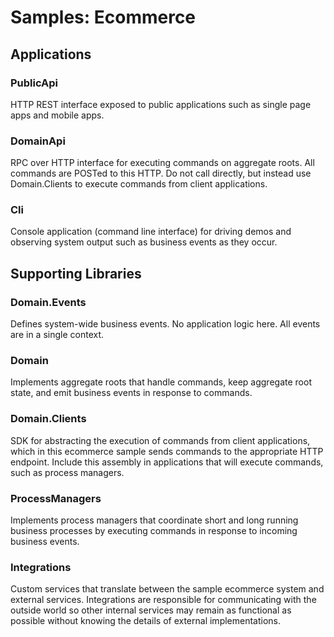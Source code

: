 # Samples: Ecommerce

## Applications

### PublicApi
HTTP REST interface exposed to public applications such as single page apps and mobile apps.

### DomainApi
RPC over HTTP interface for executing commands on aggregate roots. All commands are POSTed to this HTTP. Do not call directly, but instead use Domain.Clients to execute commands from client applications.

### Cli
Console application (command line interface) for driving demos and observing system output such as business events as they occur.

## Supporting Libraries

### Domain.Events
Defines system-wide business events. No application logic here. All events are in a single context.

### Domain
Implements aggregate roots that handle commands, keep aggregate root state, and emit business events in response to commands.

### Domain.Clients
SDK for abstracting the execution of commands from client applications, which in this ecommerce sample sends commands to the appropriate HTTP endpoint. Include this assembly in applications that will execute commands, such as process managers.

### ProcessManagers
Implements process managers that coordinate short and long running business processes by executing commands in response to incoming business events.

### Integrations
Custom services that translate between the sample ecommerce system and external services. Integrations are responsible for communicating with the outside world so other internal services may remain as functional as possible without knowing the details of external implementations.